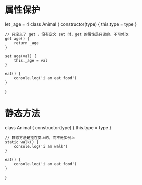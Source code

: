 # 属性保护

let _age = 4
class Animal {
    constructor(type) {
        this.type = type
    }
    
    // 只定义了 get ，没有定义 set 时，get 的属性是只读的，不可修改
    get age() {
        return _age
    }
    
    set age(val) {
        this._age = val    
    }
    
    eat() {
        console.log('i am eat food')
    }
}

# 静态方法
class Animal {
    constructor(type) {
        this.type = type
    }
    
    // 静态方法是挂在类上的，而不是实例上
    static walk() {
        console.log('i am walk')
    }
    
    eat() {
        console.log('i am eat food')
    }
}